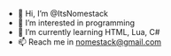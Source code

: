 - 👋 Hi, I’m @ItsNomestack
- 👀 I’m interested in programming
- 🌱 I’m currently learning HTML, Lua, C#
- 📫 Reach me in nomestack@gmail.com
